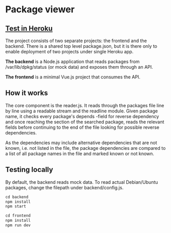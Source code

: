# Package viewer
## [Test in Heroku](https://pkg-viewer.herokuapp.com/)

The project consists of two separate projects: the frontend and the backend. There is a shared top level package.json, but it is there only to enable deployment of two projects under single Heroku app.

**The backend** is a Node.js application that reads packages from /var/lib/dpkg/status (or mock data) and exposes them through an API.

**The frontend** is a minimal Vue.js project that consumes the API.

## How it works
The core component is the reader.js. It reads through the packages file line by line using a readable stream and the readline module. Given package name, it checks every package's depends -field for reverse dependency and once reaching the section of the searched package, reads the relevant fields before continuing to the end of the file looking for possible reverse dependencies.

As the dependencies may include alternative dependencies that are not known, i.e. not listed in the file, the package dependencies are compared to a list of all package names in the file and marked known or not known.

## Testing locally
By default, the backend reads mock data. To read actual Debian/Ubuntu packages, change the filepath under backend/config.js.
```js
cd backend
npm install
npm start
```
```js
cd frontend
npm install
npm run dev
```
